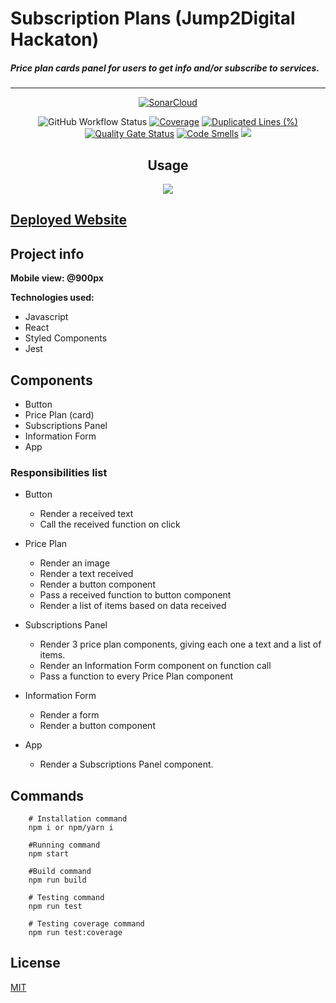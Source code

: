 
# Subscription Plans (Jump2Digital Hackaton)

##### Price plan cards panel for users to get info and/or subscribe to services.


------------
<div align="center">



[![SonarCloud](https://sonarcloud.io/images/project_badges/sonarcloud-white.svg)](https://sonarcloud.io/summary/new_code?id=luisdudamel_hackaton-jump2digital)

![GitHub Workflow Status](https://img.shields.io/github/workflow/status/luisdudamel/hackaton-jump2digital/Audit)
[![Coverage](https://sonarcloud.io/api/project_badges/measure?project=luisdudamel_hackaton-jump2digital&metric=coverage)](https://sonarcloud.io/summary/new_code?id=luisdudamel_hackaton-jump2digital) 
[![Duplicated Lines (%)](https://sonarcloud.io/api/project_badges/measure?project=luisdudamel_hackaton-jump2digital&metric=duplicated_lines_density)](https://sonarcloud.io/summary/new_code?id=luisdudamel_hackaton-jump2digital)
[![Quality Gate Status](https://sonarcloud.io/api/project_badges/measure?project=luisdudamel_hackaton-jump2digital&metric=alert_status)](https://sonarcloud.io/summary/new_code?id=luisdudamel_hackaton-jump2digital)
[![Code Smells](https://sonarcloud.io/api/project_badges/measure?project=luisdudamel_hackaton-jump2digital&metric=code_smells)](https://sonarcloud.io/summary/new_code?id=luisdudamel_hackaton-jump2digital)
 <img src="https://img.shields.io/badge/-ReactJs-61DAFB?logo=react&logoColor=white&logoWidth=30" />
  

 

</div>

<div align="center">
  
## Usage
<img src="https://s1.gifyu.com/images/hack2digitalLR_1.gif" />
 </div>
  
  
## [Deployed Website](https://jump2digital-hackaton-luis-dudamel.netlify.app/)

## Project info

**Mobile view: @900px**

**Technologies used:**
  - Javascript
  - React
  - Styled Components
  - Jest

## Components
  * Button
  * Price Plan (card)
  * Subscriptions Panel
  * Information Form
  * App

### Responsibilities list
  * Button
    * Render a received text
    * Call the received function on click
    
  * Price Plan
    * Render an image
    * Render a text received
    * Render a button component
    * Pass a received function to button component
    * Render a list of items based on data received
  
  * Subscriptions Panel
    * Render 3 price plan components, giving each one a text and a list of items.
    * Render an Information Form component on function call
    * Pass a function to every Price Plan component

  * Information Form
    * Render a form
    * Render a button component
  
  * App
    * Render a Subscriptions Panel component.


## Commands

```shell
    # Installation command
    npm i or npm/yarn i 

    #Running command
    npm start

    #Build command
    npm run build
```

```shell
    # Testing command
    npm run test

    # Testing coverage command
    npm run test:coverage
```

## License 

[MIT](https://opensource.org/licenses/MIT)
